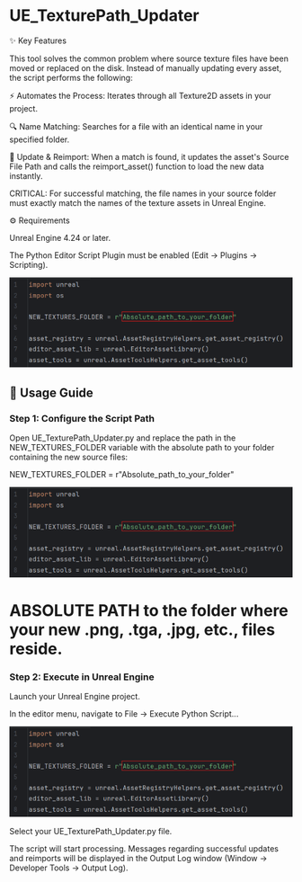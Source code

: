 # UE_TexturePath_Updater

✨ Key Features

This tool solves the common problem where source texture files have been moved or replaced on the disk. Instead of manually updating every asset, the script performs the following:


⚡️ Automates the Process: Iterates through all Texture2D assets in your project.


🔍 Name Matching: Searches for a file with an identical name in your specified folder.


🔄 Update & Reimport: When a match is found, it updates the asset's Source File Path and calls the reimport_asset() function to load the new data instantly.


CRITICAL: For successful matching, the file names in your source folder must exactly match the names of the texture assets in Unreal Engine.


⚙️ Requirements

Unreal Engine 4.24 or later.


The Python Editor Script Plugin must be enabled (Edit → Plugins → Scripting).

![UI Screenshot](img/Absolute_path.png)


## 🚀 Usage Guide

### Step 1: Configure the Script Path


Open UE_TexturePath_Updater.py and replace the path in the NEW_TEXTURES_FOLDER variable with the absolute path to your folder containing the new source files:



NEW_TEXTURES_FOLDER = r"Absolute_path_to_your_folder"

![UI Screenshot](img/Absolute_path.png)


# ABSOLUTE PATH to the folder where your new .png, .tga, .jpg, etc., files reside.





### Step 2: Execute in Unreal Engine


Launch your Unreal Engine project.



In the editor menu, navigate to File → Execute Python Script...


![UI Screenshot](img/Absolute_path.png)


Select your UE_TexturePath_Updater.py file.



The script will start processing. Messages regarding successful updates and reimports will be displayed in the Output Log window (Window → Developer Tools → Output Log).
